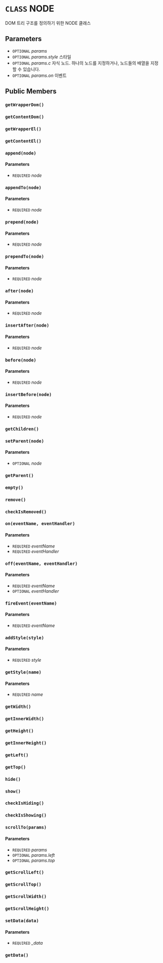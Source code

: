 # `CLASS` NODE
DOM 트리 구조를 정의하기 위한 NODE 클래스

## Parameters
* `OPTIONAL` *params*
* `OPTIONAL` *params.style* 스타일
* `OPTIONAL` *params.c* 자식 노드. 하나의 노드를 지정하거나, 노드들의 배열을 지정할 수 있습니다.
* `OPTIONAL` *params.on* 이벤트

## Public Members

### `getWrapperDom()`

### `getContentDom()`

### `getWrapperEl()`

### `getContentEl()`

### `append(node)`
#### Parameters
* `REQUIRED` *node*

### `appendTo(node)`
#### Parameters
* `REQUIRED` *node*

### `prepend(node)`
#### Parameters
* `REQUIRED` *node*

### `prependTo(node)`
#### Parameters
* `REQUIRED` *node*

### `after(node)`
#### Parameters
* `REQUIRED` *node*

### `insertAfter(node)`
#### Parameters
* `REQUIRED` *node*

### `before(node)`
#### Parameters
* `REQUIRED` *node*

### `insertBefore(node)`
#### Parameters
* `REQUIRED` *node*

### `getChildren()`

### `setParent(node)`
#### Parameters
* `OPTIONAL` *node*

### `getParent()`

### `empty()`

### `remove()`

### `checkIsRemoved()`

### `on(eventName, eventHandler)`
#### Parameters
* `REQUIRED` *eventName*
* `REQUIRED` *eventHandler*

### `off(eventName, eventHandler)`
#### Parameters
* `REQUIRED` *eventName*
* `OPTIONAL` *eventHandler*

### `fireEvent(eventName)`
#### Parameters
* `REQUIRED` *eventName*

### `addStyle(style)`
#### Parameters
* `REQUIRED` *style*

### `getStyle(name)`
#### Parameters
* `REQUIRED` *name*

### `getWidth()`

### `getInnerWidth()`

### `getHeight()`

### `getInnerHeight()`

### `getLeft()`

### `getTop()`

### `hide()`

### `show()`

### `checkIsHiding()`

### `checkIsShowing()`

### `scrollTo(params)`
#### Parameters
* `REQUIRED` *params*
* `OPTIONAL` *params.left*
* `OPTIONAL` *params.top*

### `getScrollLeft()`

### `getScrollTop()`

### `getScrollWidth()`

### `getScrollHeight()`

### `setData(data)`
#### Parameters
* `REQUIRED` *_data*

### `getData()`
